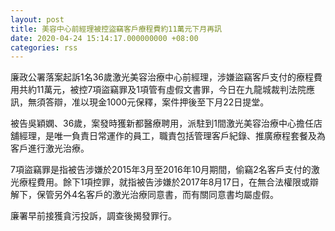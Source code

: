 ```yaml
---
layout: post
title: 美容中心前經理被控盜竊客戶療程費約11萬元下月再訊
date: 2020-04-24 15:14:17.000000000 +08:00
categories: rss
---
```


廉政公署落案起訴1名36歲激光美容治療中心前經理，涉嫌盜竊客戶支付的療程費用共約11萬元，被控7項盜竊罪及1項管有虛假文書罪，今日在九龍城裁判法院應訊，無須答辯，准以現金1000元保釋，案件押後至下月22日提堂。
 
被告吳穎嫻、36歲，案發時獲新都醫療聘用，派駐到1間激光美容治療中心擔任店舖經理，是唯一負責日常運作的員工，職責包括管理客戶紀錄、推廣療程套餐及為客戶進行激光治療。
 
7項盜竊罪是指被告涉嫌於2015年3月至2016年10月期間，偷竊2名客戶支付的激光療程費用。餘下1項控罪，就指被告涉嫌於2017年8月17日，在無合法權限或辯解下，保管另外4名客戶的激光治療同意書，而有關同意書均屬虛假。

廉署早前接獲貪污投訴，調查後揭發罪行。
